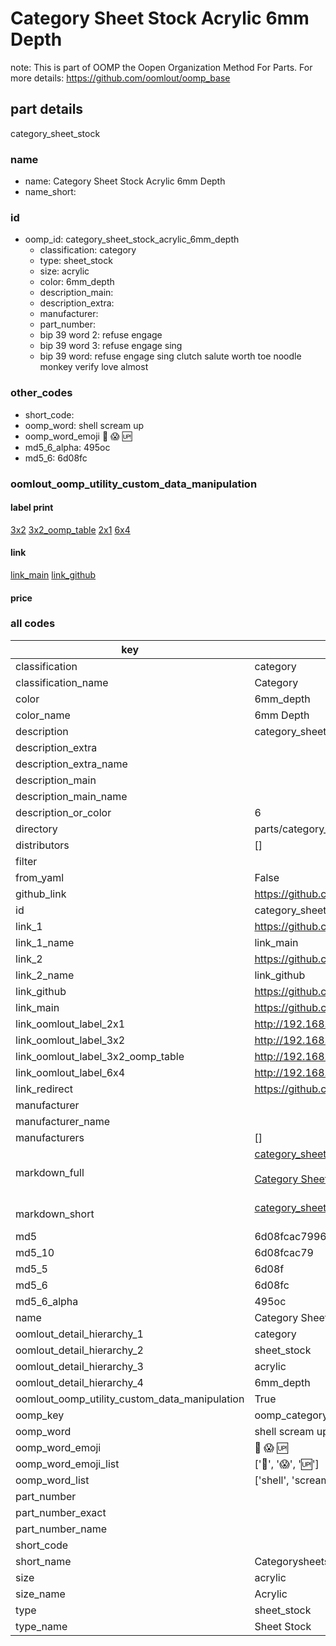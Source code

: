 # Category Sheet Stock Acrylic 6mm Depth  

note: This is part of OOMP the Oopen Organization Method For Parts. For more details: https://github.com/oomlout/oomp_base

##  part details
  



category_sheet_stock



### name
* name: Category Sheet Stock Acrylic 6mm Depth
* name_short: 
### id
* oomp_id: category_sheet_stock_acrylic_6mm_depth
  * classification: category
  * type: sheet_stock
  * size: acrylic
  * color: 6mm_depth
  * description_main: 
  * description_extra: 
  * manufacturer: 
  * part_number: 
  * bip 39 word 2: refuse engage
  * bip 39 word 3: refuse engage sing
  * bip 39 word: refuse engage sing clutch salute worth toe noodle monkey verify love almost

### other_codes
* short_code: 
* oomp_word: shell scream up
* oomp_word_emoji :shell: :scream: :up:
* md5_6_alpha: 495oc
* md5_6: 6d08fc






### oomlout_oomp_utility_custom_data_manipulation
#### label print
[3x2](http://192.168.1.245:1112/?label=oomp%20495oc)
[3x2_oomp_table](http://192.168.1.108:1112/?label=oomp%20495oc)
[2x1](http://192.168.1.242:1112/?label=oomp%20495oc)
[6x4](http://192.168.1.55:1112/?label=oomp%20495oc)    

#### link

[link_main](https://github.com/oomlout/oomlout_oomp_version_1_messy/tree/main/parts/category_sheet_stock_acrylic_6mm_depth) [link_github](https://github.com/oomlout/oomlout_oomp_version_1_messy/tree/main/parts/category_sheet_stock_acrylic_6mm_depth)                             

#### price







### all codes 
| key | value |  
| --- | --- |  
| classification | category |  
| classification_name | Category |  
| color | 6mm_depth |  
| color_name | 6mm Depth |  
| description | category_sheet_stock |  
| description_extra |  |  
| description_extra_name |  |  
| description_main |  |  
| description_main_name |  |  
| description_or_color | 6  |  
| directory | parts/category_sheet_stock_acrylic_6mm_depth |  
| distributors | [] |  
| filter |  |  
| from_yaml | False |  
| github_link | https://github.com/oomlout/oomlout_oomp_part_src/tree/main/parts/category_sheet_stock_acrylic_6mm_depth |  
| id | category_sheet_stock_acrylic_6mm_depth |  
| link_1 | https://github.com/oomlout/oomlout_oomp_version_1_messy/tree/main/parts/category_sheet_stock_acrylic_6mm_depth |  
| link_1_name | link_main |  
| link_2 | https://github.com/oomlout/oomlout_oomp_version_1_messy/tree/main/parts/category_sheet_stock_acrylic_6mm_depth |  
| link_2_name | link_github |  
| link_github | https://github.com/oomlout/oomlout_oomp_version_1_messy/tree/main/parts/category_sheet_stock_acrylic_6mm_depth |  
| link_main | https://github.com/oomlout/oomlout_oomp_version_1_messy/tree/main/parts/category_sheet_stock_acrylic_6mm_depth |  
| link_oomlout_label_2x1 | http://192.168.1.242:1112/?label=oomp%20495oc |  
| link_oomlout_label_3x2 | http://192.168.1.245:1112/?label=oomp%20495oc |  
| link_oomlout_label_3x2_oomp_table | http://192.168.1.108:1112/?label=oomp%20495oc |  
| link_oomlout_label_6x4 | http://192.168.1.55:1112/?label=oomp%20495oc |  
| link_redirect | https://github.com/oomlout/oomlout_oomp_version_1_messy/tree/main/parts/category_sheet_stock_acrylic_6mm_depth |  
| manufacturer |  |  
| manufacturer_name |  |  
| manufacturers | [] |  
| markdown_full | [category_sheet_stock_acrylic_6mm_depth](none)<br>[](none)<br>[Category Sheet Stock Acrylic 6Mm Depth](none)<br><br> |  
| markdown_short | [category_sheet_stock_acrylic_6mm_depth](none)<br><br> |  
| md5 | 6d08fcac79961c73f7df62c9929295a3 |  
| md5_10 | 6d08fcac79 |  
| md5_5 | 6d08f |  
| md5_6 | 6d08fc |  
| md5_6_alpha | 495oc |  
| name | Category Sheet Stock Acrylic 6mm Depth |  
| oomlout_detail_hierarchy_1 | category |  
| oomlout_detail_hierarchy_2 | sheet_stock |  
| oomlout_detail_hierarchy_3 | acrylic |  
| oomlout_detail_hierarchy_4 | 6mm_depth |  
| oomlout_oomp_utility_custom_data_manipulation | True |  
| oomp_key | oomp_category_sheet_stock_acrylic_6mm_depth |  
| oomp_word | shell scream up |  
| oomp_word_emoji | :shell: :scream: :up: |  
| oomp_word_emoji_list | [':shell:', ':scream:', ':up:'] |  
| oomp_word_list | ['shell', 'scream', 'up'] |  
| part_number |  |  
| part_number_exact |  |  
| part_number_name |  |  
| short_code |  |  
| short_name | Categorysheetstock |  
| size | acrylic |  
| size_name | Acrylic |  
| type | sheet_stock |  
| type_name | Sheet Stock |  
